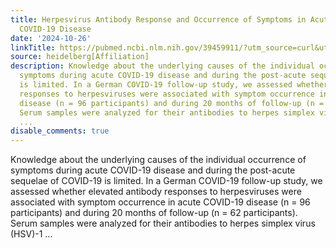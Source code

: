 ```yaml
---
title: Herpesvirus Antibody Response and Occurrence of Symptoms in Acute and Post-Acute
  COVID-19 Disease
date: '2024-10-26'
linkTitle: https://pubmed.ncbi.nlm.nih.gov/39459911/?utm_source=curl&utm_medium=rss&utm_campaign=pubmed-2&utm_content=1FakS-2QOkCT8HsMOQP1bCRQ4YzyumYOmxmF0moLsQ3dFB1E9V&fc=20220326224207&ff=20241027204039&v=2.18.0.post9+e462414
source: heidelberg[Affiliation]
description: Knowledge about the underlying causes of the individual occurrence of
  symptoms during acute COVID-19 disease and during the post-acute sequelae of COVID-19
  is limited. In a German COVID-19 follow-up study, we assessed whether elevated antibody
  responses to herpesviruses were associated with symptom occurrence in acute COVID-19
  disease (n = 96 participants) and during 20 months of follow-up (n = 62 participants).
  Serum samples were analyzed for their antibodies to herpes simplex virus (HSV)-1
  ...
disable_comments: true
---
```

Knowledge about the underlying causes of the individual occurrence of symptoms during acute COVID-19 disease and during the post-acute sequelae of COVID-19 is limited. In a German COVID-19 follow-up study, we assessed whether elevated antibody responses to herpesviruses were associated with symptom occurrence in acute COVID-19 disease (n = 96 participants) and during 20 months of follow-up (n = 62 participants). Serum samples were analyzed for their antibodies to herpes simplex virus (HSV)-1 ...
